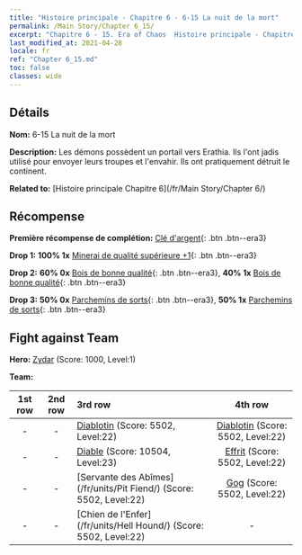 ```yaml
---
title: "Histoire principale - Chapitre 6 - 6-15 La nuit de la mort"
permalink: /Main Story/Chapter 6_15/
excerpt: "Chapitre 6 - 15. Era of Chaos  Histoire principale - Chapitre 6_15. 6-15 La nuit de la mort"
last_modified_at: 2021-04-28
locale: fr
ref: "Chapter 6_15.md"
toc: false
classes: wide
---
```


## Détails

 **Nom:** 6-15 La nuit de la mort

 **Description:** Les démons possèdent un portail vers Erathia. Ils l'ont jadis utilisé pour envoyer leurs troupes et l'envahir. Ils ont pratiquement détruit le continent.

 **Related to:** [Histoire principale Chapitre 6](/fr/Main Story/Chapter 6/)

## Récompense

 **Première récompense de complétion:** [Clé d'argent](/ItemsFR/con_693/){: .btn .btn--era3}

 **Drop 1:** **100% 1x** [Minerai de qualité supérieure +1](/ItemsFR/mat_19/){: .btn .btn--era3}

 **Drop 2:** **60% 0x** [Bois de bonne qualité](/ItemsFR/mat_13/){: .btn .btn--era3}, **40% 1x** [Bois de bonne qualité](/ItemsFR/mat_13/){: .btn .btn--era3}

 **Drop 3:** **50% 0x** [Parchemins de sorts](/ItemsFR/con_694/){: .btn .btn--era3}, **50% 1x** [Parchemins de sorts](/ItemsFR/con_694/){: .btn .btn--era3}


## Fight against Team
 **Hero:** [Zydar](/fr/heroes/Zydar/) (Score: 1000, Level:1)

 **Team:**


  | 1st row | 2nd row | 3rd row | 4th row |
  |:----:|:----:|:----|:----:|
  | - | - | [Diablotin](/fr/units/Imp/) (Score: 5502, Level:22)  | [Diablotin](/fr/units/Imp/) (Score: 5502, Level:22)  |
  | - | - | [Diable](/fr/units/Devil/) (Score: 10504, Level:23)  | [Effrit](/fr/units/Efreeti/) (Score: 5502, Level:22)  |
  | - | - | [Servante des Abîmes](/fr/units/Pit Fiend/) (Score: 5502, Level:22)  | [Gog](/fr/units/Gog/) (Score: 5502, Level:22)  |
  | - | - | [Chien de l'Enfer](/fr/units/Hell Hound/) (Score: 5502, Level:22)  | - |


